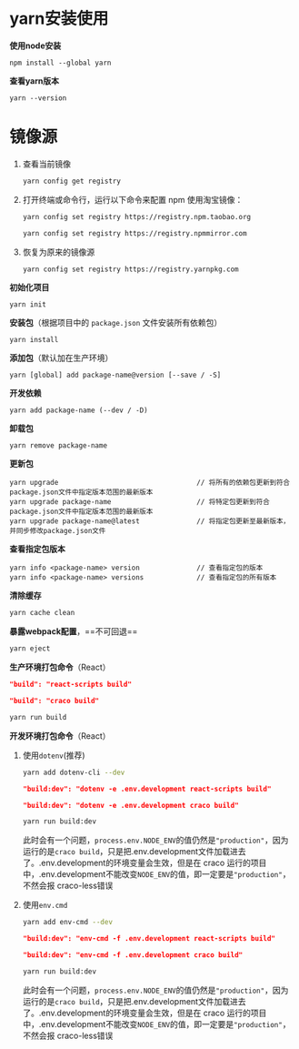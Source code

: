 # yarn安装使用

**使用node安装**

```shell
npm install --global yarn
```

**查看yarn版本**

```shell
yarn --version
```



# 镜像源

1. 查看当前镜像

   ```bash
   yarn config get registry
   ```

2. 打开终端或命令行，运行以下命令来配置 npm 使用淘宝镜像：

   ```bash
   yarn config set registry https://registry.npm.taobao.org
   
   yarn config set registry https://registry.npmmirror.com
   ```

3. 恢复为原来的镜像源

   ````bash
   yarn config set registry https://registry.yarnpkg.com
   ````




**初始化项目**

```shell
yarn init
```

**安装包**（根据项目中的 `package.json` 文件安装所有依赖包）

```shell
yarn install
```

**添加包**（默认加在生产环境）

```shell
yarn [global] add package-name@version [--save / -S]
```

**开发依赖**

```shell
yarn add package-name (--dev / -D)
```

**卸载包**

```shell
yarn remove package-name
```

**更新包**

```shell
yarn upgrade                                  // 将所有的依赖包更新到符合package.json文件中指定版本范围的最新版本
yarn upgrade package-name                     // 将特定包更新到符合package.json文件中指定版本范围的最新版本
yarn upgrade package-name@latest              // 将指定包更新至最新版本，并同步修改package.json文件
```

**查看指定包版本**

```shell
yarn info <package-name> version              // 查看指定包的版本
yarn info <package-name> versions             // 查看指定包的所有版本
```

**清除缓存**

```bash
yarn cache clean
```

**暴露webpack配置**，==不可回退==

```bash
yarn eject
```



**生产环境打包命令**（React）

```json
"build": "react-scripts build"

"build": "craco build"
```

```bash
yarn run build
```



**开发环境打包命令**（React）

1. 使用`dotenv`(推荐)

   ```bash
   yarn add dotenv-cli --dev
   ```

   ```json
   "build:dev": "dotenv -e .env.development react-scripts build"
   
   "build:dev": "dotenv -e .env.development craco build"
   ```

   ```bash
   yarn run build:dev
   ```

   此时会有一个问题，`process.env.NODE_ENV`的值仍然是`"production"`，因为运行的是`craco build`，只是把.env.development文件加载进去了。.env.development的环境变量会生效，但是在 craco 运行的项目中，.env.development不能改变`NODE_ENV`的值，即一定要是`"production"`，不然会报 craco-less错误

2. 使用`env.cmd`

   ```bash
   yarn add env-cmd --dev
   ```

   ```json
   "build:dev": "env-cmd -f .env.development react-scripts build"
   
   "build:dev": "env-cmd -f .env.development craco build"
   ```
   
   ```bash
   yarn run build:dev
   ```
   
   此时会有一个问题，`process.env.NODE_ENV`的值仍然是`"production"`，因为运行的是`craco build`，只是把.env.development文件加载进去了。.env.development的环境变量会生效，但是在 craco 运行的项目中，.env.development不能改变`NODE_ENV`的值，即一定要是`"production"`，不然会报 craco-less错误
